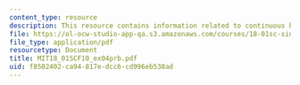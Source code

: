 ```yaml
---
content_type: resource
description: This resource contains information related to continuous but not smooth.
file: https://ol-ocw-studio-app-qa.s3.amazonaws.com/courses/18-01sc-single-variable-calculus-fall-2010/f8502402ca94817edcc6cd996eb538ad_MIT18_01SCF10_ex04prb.pdf
file_type: application/pdf
resourcetype: Document
title: MIT18_01SCF10_ex04prb.pdf
uid: f8502402-ca94-817e-dcc6-cd996eb538ad
---
```

